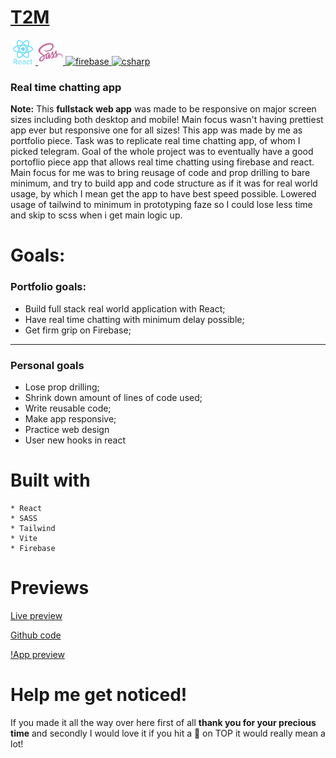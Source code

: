 # <a href="https://talk2me-3c28f.web.app/">T2M</a>
 <span>
 
  <a href="https://reactjs.org/" target="_blank" rel="noreferrer"> 
    <img src="https://raw.githubusercontent.com/devicons/devicon/master/icons/react/react-original-wordmark.svg" alt="react" width="40" height="40"/>
  </a>
  
  <a href="https://sass-lang.com" target="_blank" rel="noreferrer">
    <img src="https://raw.githubusercontent.com/devicons/devicon/master/icons/sass/sass-original.svg" alt="sass" width="40" height="40"/> 
  </a>
  
  <a href="https://firebase.google.com/" target="_blank" rel="noreferrer"> 
    <img src="https://www.vectorlogo.zone/logos/firebase/firebase-icon.svg" alt="firebase" width="40" height="40"/> 
  </a>
  
  <a href="https://vitejs.dev" target="_blank" rel="noreferrer">
    <img src="https://vitejs.dev/logo.svg" alt="csharp" width="40" height="40"/>
  </a>
 </span>

###  Real time chatting app

**Note:** 
This **fullstack web app** was made to be responsive on major screen sizes including both desktop and mobile! Main focus wasn't having prettiest app ever but responsive one for all sizes!
This app was made by me as portfolio piece. Task was to replicate real time chatting app, of whom I picked
telegram. Goal of the whole project was to eventually have a good portoflio piece app that allows real time chatting using firebase and react. Main focus 
for me was to bring reusage of code and prop drilling to bare minimum, and try to build app and code structure as if it was for real world usage, by which I mean get the app to have best speed possible.
Lowered usage of tailwind to minimum in prototyping faze so I could lose less time and skip to scss when i get main logic up. 

 # Goals:

### Portfolio goals:

   * Build full stack real world application with React;
   * Have real time chatting with minimum delay possible;
   * Get firm grip on Firebase;
---
### Personal goals

   * Lose prop drilling;
   * Shrink down amount of lines of code used;
   * Write reusable code;
   * Make app responsive;
   * Practice web design
   * User new hooks in react

# Built with

    * React
    * SASS
    * Tailwind
    * Vite
    * Firebase


# Previews
    


[Live preview](https://talk2me-3c28f.web.app/)

[Github code](https://github.com/LukaNikcevic77/T2M)

[!App preview](https://github.com/LukaNikcevic77/T2M/blob/main/t2mpreview.png)

# Help me get noticed!

If you made it all the way over here first of all **thank you for your precious time** and secondly I would love it if you hit a 🌟 on TOP it would really mean a lot!
